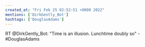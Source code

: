 ```yaml
---
created_at: "Fri Feb 25 02:52:51 +0000 2022"
mentions: ['DirkGently_Bot']
hashtags: ['DouglasAdams']
---
```


RT @DirkGently_Bot: "Time is an illusion. Lunchtime doubly so" - #DouglasAdams